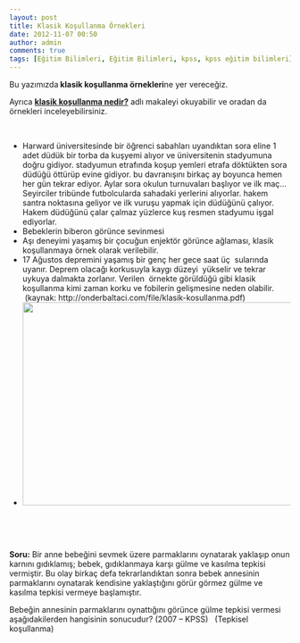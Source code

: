 ```yaml
---
layout: post
title: Klasik Koşullanma Örnekleri
date: 2012-11-07 00:50
author: admin
comments: true
tags: [Eğitim Bilimleri, Eğitim Bilimleri, kpss, kpss eğitim bilimleri]
---
```

Bu yazımızda<strong> klasik koşullanma örnekleri</strong>ne yer vereceğiz.

Ayrıca <a title="klasik koşullanma" href="http://egitimvaktim.com/klasik-kosullanma" target="_blank"><strong>klasik koşullanma nedir?</strong></a> adlı makaleyi okuyabilir ve oradan da örnekleri inceleyebilirsiniz.

&nbsp;
<ul>
	<li>Harward üniversitesinde bir öğrenci sabahları uyandıktan sora eline 1 adet düdük bir torba da kuşyemi alıyor ve üniversitenin stadyumuna doğru gidiyor. stadyumun etrafında koşup yemleri etrafa döktükten sora düdüğü öttürüp evine gidiyor. bu davranışını birkaç ay boyunca hemen her gün tekrar ediyor. Aylar sora okulun turnuvaları başlıyor ve ilk maç... Seyirciler tribünde futbolcularda sahadaki yerlerini alıyorlar. hakem santra noktasına geliyor ve ilk vuruşu yapmak için düdüğünü çalıyor. Hakem düdüğünü çalar çalmaz yüzlerce kuş resmen stadyumu işgal ediyorlar.</li>
	<li>Bebeklerin biberon görünce sevinmesi</li>
	<li>Aşı deneyimi yaşamış bir çocuğun enjektör görünce ağlaması, klasik koşullanmaya örnek olarak verilebilir.</li>
	<li>17 Ağustos depremini yaşamış bir genç her gece saat üç  sularında uyanır. Deprem olacağı korkusuyla kaygı düzeyi  yükselir ve tekrar uykuya dalmakta zorlanır. Verilen  örnekte görüldüğü gibi klasik koşullanma kimi zaman
korku ve fobilerin gelişmesine neden olabilir.  (kaynak: http://onderbaltaci.com/file/klasik-kosullanma.pdf)</li>
	<li><img class="alignnone size-full wp-image-7878" title="klasik_kosullanma_ornek" alt="" src="http://egitimvaktim.com/dosyalar/2012/11/klasik_kosullanma_ornek.png" width="640" height="364" /></li>
</ul>
&nbsp;

&nbsp;

<strong>Soru:</strong> Bir anne bebeğini sevmek üzere parmaklarını oynatarak yaklaşıp onun karnını gıdıklamış; bebek, gıdıklanmaya karşı gülme ve kasılma tepkisi vermiştir. Bu olay birkaç defa tekrarlandıktan sonra bebek annesinin parmaklarını oynatarak kendisine yaklaştığını görür görmez gülme ve kasılma tepkisi vermeye başlamıştır.

Bebeğin annesinin parmaklarını oynattığını görünce gülme tepkisi vermesi aşağıdakilerden hangisinin sonucudur? (2007 – KPSS)   (Tepkisel koşullanma)

&nbsp;
